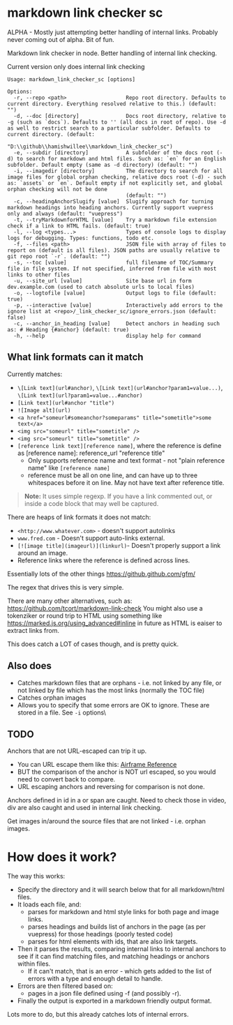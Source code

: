 # markdown link checker sc

ALPHA - Mostly just attempting better handling of internal links.
Probably never coming out of alpha. Bit of fun.

Markdown link checker in node.
Better handling of internal link checking.

Current version only does internal link checking

```
Usage: markdown_link_checker_sc [options]

Options:
  -r, --repo <path>                   Repo root directory. Defaults to current directory. Everything resolved relative to this.) (default: "")
  -d, --doc [directory]               Docs root directory, relative to -g (such as `docs`). Defaults to '' (all docs in root of repo). Use -d as well to restrict search to a particular subfolder. Defaults to current directory. (default:
                                      "D:\\github\\hamishwillee\\markdown_link_checker_sc")
  -e, --subdir [directory]            A subfolder of the docs root (-d) to search for markdown and html files. Such as: `en` for an English subfolder. Default empty (same as -d directory) (default: "")
  -i, --imagedir [directory]          The directory to search for all image files for global orphan checking, relative docs root (-d) - such as: `assets` or `en`. Default empty if not explicitly set, and global orphan checking will not be done
                                      (default: "")
  -c, --headingAnchorSlugify [value]  Slugify approach for turning markdown headings into heading anchors. Currently support vuepress only and always (default: "vuepress")
  -t, --tryMarkdownforHTML [value]    Try a markdown file extension check if a link to HTML fails. (default: true)
  -l, --log <types...>                Types of console logs to display logs for debugging. Types: functions, todo etc.
  -f, --files <path>                  JSON file with array of files to report on (default is all files). JSON paths are usually relative to git repo root `-r`. (default: "")
  -s, --toc [value]                   full filename of TOC/Summary file in file system. If not specified, inferred from file with most links to other files
  -u, --site_url [value]              Site base url in form dev.example.com (used to catch absolute urls to local files)
  -o, --logtofile [value]             Output logs to file (default: true)
  -p, --interactive [value]           Interactively add errors to the ignore list at <repo>/_link_checker_sc/ignore_errors.json (default: false)
  -c, --anchor_in_heading [value]     Detect anchors in heading such as: # Heading {#anchor} (default: true)
  -h, --help                          display help for command
```


## What link formats can it match

Currently matches:
- `\[Link text](url#anchor)`, `\[Link text](url#anchor?param1=value...)`, `\[Link text](url?param1=value...#anchor)`
- `[Link text](url#anchor "title")`
- `![Image alt](url)`
- `<a href="someurl#someanchor?someparams" title="sometitle">some text</a>`
- `<img src="someurl" title="sometitle" />`
- `<img src="someurl" title="sometitle" />`
- `[reference link text][reference name]`, where the reference is define as [reference name]: reference_url "reference title"
  - Only supports reference name and text format - not "plain reference name" like `[reference name]`
  - reference must be all on one line, and can have up to three whitespaces before it on line. May not have text after reference title.
  

> **Note:** It uses simple regexp. If you have a link commented out, or inside a code block that may well be captured.

There are heaps of link formats it does not match:

- `<http://www.whatever.com>` - doesn't support autolinks
- `www.fred.com` - Doesn't support auto-links external.
- `[![image title](imageurl)](linkurl)`- Doesn't properly support a link around an image.
- Reference links where the reference is defined across lines.


Essentially lots of the other things https://github.github.com/gfm/ 

The regex that drives this is very simple.

There are many other alternatives, such as: https://github.com/tcort/markdown-link-check
You might also use a tokenziker or round trip to HTML using something like https://marked.js.org/using_advanced#inline in future as HTML is eaiser to extract links from.

This does catch a LOT of cases though, and is pretty quick.

## Also does

- Catches markdown files that are orphans - i.e. not linked by any file, or not linked by file which has the most links (normally the TOC file)
- Catches orphan images
- Allows you to specify that some errors are OK to ignore. These are stored in a file. See `-i` options\


## TODO

Anchors that are not URL-escaped can trip it up. 
- You can URL escape them like this: [Airframe Reference](#underwater_robot_underwater_robot_hippocampus_uuv_%28unmanned_underwater_vehicle%29)
- BUT the comparison of the anchor is NOT url escaped, so you would need to convert back to compare.
- URL escaping anchors and reversing for comparison is not done.

Anchors defined in id in a or span are caught. Need to check those in video, div are also caught and used in internal link checking.

Get images in/around the source files that are not linked - i.e. orphan images.



# How does it work?

The way this works:
- Specify the directory and it will search below that for all markdown/html files.
- It loads each file, and:
  - parses for markdown and html style links for both page and image links.
  - parses headings and builds list of anchors in the page (as per vuepress) for those headings (poorly tested code)
  - parses for html elements with ids, that are also link targets. 
- Then it parses the results, comparing internal links to internal anchors to see if it can find matching files, and matching headings or anchors within files.
  - If it can't match, that is an error - which gets added to the list of errors with a type and enough detail to handle.
- Errors are then filtered based on:
  - pages in a json file defined using -f (and possibly -r). 
- Finally the output is exported in a markdown friendly output format.

Lots more to do, but this already catches lots of internal errors.
